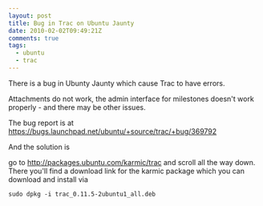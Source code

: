 ```yaml
---
layout: post
title: Bug in Trac on Ubuntu Jaunty
date: 2010-02-02T09:49:21Z
comments: true
tags:
  - ubuntu
  - trac
---
```


There is a bug in Ubunty Jaunty which cause Trac to have errors.

Attachments do not work, the admin interface for milestones doesn't work properly - and there may be other issues.

The bug report is at https://bugs.launchpad.net/ubuntu/+source/trac/+bug/369792

And the solution is

<!--more-->

go to http://packages.ubuntu.com/karmic/trac
and scroll all the way down. There you'll find a download link for the
karmic package which you can download and install via

`sudo dpkg -i trac_0.11.5-2ubuntu1_all.deb`
